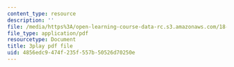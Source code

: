 ```yaml
---
content_type: resource
description: ''
file: /media/https%3A/open-learning-course-data-rc.s3.amazonaws.com/18-06sc-linear-algebra-fall-2011/4856edc9474f235f557b50526d70250e_3cMyj8EKFGo.pdf
file_type: application/pdf
resourcetype: Document
title: 3play pdf file
uid: 4856edc9-474f-235f-557b-50526d70250e
---
```

